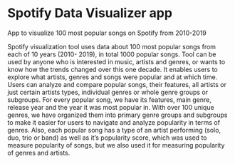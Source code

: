 # Spotify Data Visualizer app
 App to visualize 100 most popular songs on Spotify from 2010-2019

Spotify visualization tool uses data about 100 most popular songs from each of 10 years (2010-
2019), in total 1000 popular songs. Tool can be used by anyone who is interested in music, artists
and genres, or wants to know how the trends changed over this one decade. It enables users to
explore what artists, genres and songs were popular and at which time. Users can analyze and
compare popular songs, their features, all artists or just certain artists types, individual genres or
whole genre groups or subgroups.
For every popular song, we have its features, main genre, release year and the year it was
most popular in. With over 100 unique genres, we have organized them into primary genre groups
and subgroups to make it easier for users to navigate and analyze popularity in terms of genres.
Also, each popular song has a type of an artist performing (solo, duo, trio or band) as well as it’s
popularity score, which was used to measure popularity of songs, but we also used it for measuring
popularity of genres and artists.

